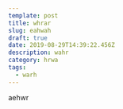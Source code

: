 ```yaml
---
template: post
title: whrar
slug: eahwah
draft: true
date: 2019-08-29T14:39:22.456Z
description: wahr
category: hrwa
tags:
  - warh
---
```

aehwr
